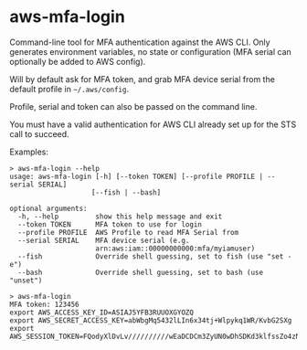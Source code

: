 # aws-mfa-login
Command-line tool for MFA authentication against the AWS CLI. Only generates environment variables, no state or configuration (MFA serial can optionally be added to AWS config).

Will by default ask for MFA token, and grab MFA device serial from the default profile in `~/.aws/config`.

Profile, serial and token can also be passed on the command line.

You must have a valid authentication for AWS CLI already set up for the STS call to succeed.

Examples:

```
> aws-mfa-login --help
usage: aws-mfa-login [-h] [--token TOKEN] [--profile PROFILE | --serial SERIAL]
                    [--fish | --bash]

optional arguments:
  -h, --help         show this help message and exit
  --token TOKEN      MFA token to use for login
  --profile PROFILE  AWS Profile to read MFA Serial from
  --serial SERIAL    MFA device serial (e.g.
                     arn:aws:iam::00000000000:mfa/myiamuser)
  --fish             Override shell guessing, set to fish (use "set -e")
  --bash             Override shell guessing, set to bash (use "unset")

> aws-mfa-login
MFA token: 123456
export AWS_ACCESS_KEY_ID=ASIAJ5YFB3RUUOXGYOZQ
export AWS_SECRET_ACCESS_KEY=abWbgMq5432lLIn6x34tj+Wlpykq1WR/KvbG2SXg
export AWS_SESSION_TOKEN=FQodyXlDvLv//////////wEaDCDCm3ZyUN0wDhSDKd3klfssZo4zNgTqnmUiVH0Hp8EUwtdKwvbiAa7JsyXVfzP2vaM0MTZmur/SDFDSf33/77WSdNtpUnaMyEnNP//XA7OVzmzlMLAXKYAbzrq3tBVuXxspEccz+qrxMZkfXD+DfLfkgbKF384kSDksKDF+85kZZTTr6t4t7v1tZ9DNV3xEehNJk8BS5yrD6vKusGRir+ZVm3SDFddfdsDFFD
```
